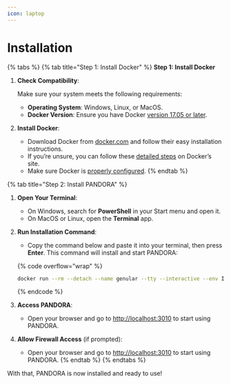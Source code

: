 ```yaml
---
icon: laptop
---
```


# Installation

{% tabs %}
{% tab title="Step 1: Install Docker" %}
**Step 1: Install Docker**

1.  **Check Compatibility**:&#x20;

    Make sure your system meets the following requirements:

    * **Operating System**: Windows, Linux, or MacOS.
    * **Docker Version**: Ensure you have Docker [version 17.05 or later](https://docs.docker.com/engine/installation/).
2. **Install Docker**:
   * Download Docker from [docker.com](https://www.docker.com/) and follow their easy installation instructions.
   * If you’re unsure, you can follow these [detailed steps](https://docs.docker.com/get-docker/) on Docker’s site.
   * Make sure Docker is [properly configured](docker-configuration.md).
{% endtab %}

{% tab title="Step 2: Install PANDORA" %}
1. **Open Your Terminal**:
   * On Windows, search for **PowerShell** in your Start menu and open it.
   * On MacOS or Linux, open the **Terminal** app.
2.  **Run Installation Command**:

    * Copy the command below and paste it into your terminal, then press **Enter**. This command will install and start PANDORA:

    {% code overflow="wrap" %}
    ```bash
    docker run --rm --detach --name genular --tty --interactive --env IS_DOCKER='true' --env TZ=Europe/London --oom-kill-disable --volume genular_frontend_latest:/var/www/genular/pandora --volume genular_backend_latest:/var/www/genular/pandora-backend --volume genular_data_latest:/mnt/usrdata --publish 3010:3010 --publish 3011:3011 --publish 3012:3012 --publish 3013:3013 genular/pandora:latest
    ```
    {% endcode %}
3. **Access PANDORA**:
   * Open your browser and go to [http://localhost:3010](http://localhost:3010) to start using PANDORA.
4. **Allow Firewall Access** (if prompted):
   * Open your browser and go to [http://localhost:3010](http://localhost:3010) to start using PANDORA.
{% endtab %}
{% endtabs %}



With that, PANDORA is now installed and ready to use!
